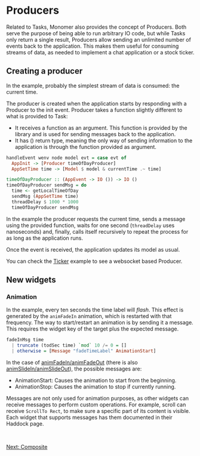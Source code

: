 # Producers

Related to Tasks, Monomer also provides the concept of Producers. Both serve the
purpose of being able to run arbitrary IO code, but while Tasks only return a
single result, Producers allow sending an unlimited number of events back to the
application. This makes them useful for consuming streams of data, as needed to
implement a chat application or a stock ticker.

## Creating a producer

In the example, probably the simplest stream of data is consumed: the current
time.

The producer is created when the application starts by responding with a
Producer to the init event. Producer takes a function slightly different to what
is provided to Task:

- It receives a function as an argument. This function is provided by the
  library and is used for sending messages back to the application.
- It has () return type, meaning the only way of sending information to the
  application is through the function provided as argument.

```haskell
handleEvent wenv node model evt = case evt of
  AppInit -> [Producer timeOfDayProducer]
  AppSetTime time -> [Model $ model & currentTime .~ time]

timeOfDayProducer :: (AppEvent -> IO ()) -> IO ()
timeOfDayProducer sendMsg = do
  time <- getLocalTimeOfDay
  sendMsg (AppSetTime time)
  threadDelay $ 1000 * 1000
  timeOfDayProducer sendMsg
```

In the example the producer requests the current time, sends a message using the
provided function, waits for one second (`threadDelay` uses nanoseconds) and,
finally, calls itself recursively to repeat the process for as long as the
application runs.

Once the event is received, the application updates its model as usual.

You can check the [Ticker](../examples/03-ticker.md) example to see a websocket
based Producer.

## New widgets

### Animation

In the example, every ten seconds the time label will _flash_. This effect is
generated by the `animFadeIn` animation, which is restarted with that frequency.
The way to start/restart an animation is by sending it a message. This requires
the widget key of the target plus the expected message.

```haskell
fadeInMsg time
  | truncate (todSec time) `mod` 10 /= 0 = []
  | otherwise = [Message "fadeTimeLabel" AnimationStart]
```

In the case of
[animFadeIn/animFadeOut](https://hackage.haskell.org/package/monomer/docs/Monomer-Widgets-Animation-Fade.html)
(there is also
[animSlideIn/animSlideOut](https://hackage.haskell.org/package/monomer/docs/Monomer-Widgets-Animation-Slide.html)),
the possible messages are:

- AnimationStart: Causes the animation to start from the beginning.
- AnimationStop: Causes the animation to stop if currently running.

Messages are not only used for animation purposes, as other widgets can receive
messages to perform custom operations. For example, scroll can receive
`ScrollTo Rect`, to make sure a specific part of its content is visible. Each
widget that supports messages has them documented in their Haddock page.

<br/>

[Next: Composite](06-composite.md)
